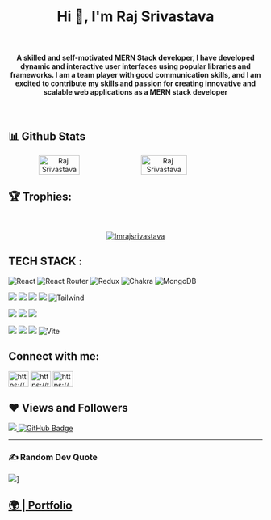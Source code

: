 
 <h1 align="center">Hi 👋, I'm Raj Srivastava</h1>
 <br/>
    <h4 align="center">
      A skilled and self-motivated MERN Stack developer, I have developed
      dynamic and interactive user interfaces using popular libraries and
      frameworks. I am a team player with good communication skills, and I am
      excited to contribute my skills and passion for creating innovative and
      scalable web applications as a MERN stack developer
    </h4>
    <br />

   
## 📊 Github Stats
<div align="center" style="display: flex; flex-wrap: nowrap;">
    <img width="40%" src="https://github-readme-stats.vercel.app/api?username=Imrajsrivastava&count_private=true&show_icons=true&theme=onedark" alt="Raj Srivastava" />
    <img width="42.4%" src="http://github-readme-streak-stats.herokuapp.com?user=Imrajsrivastava&theme=onedark&date_format=M%20j%5B%2C%20Y%5D" alt="Raj Srivastava" />
    
</div>

## 🏆 Trophies:
<br/>
<p align="center"> <a href="https://github.com/ryo-ma/github-profile-trophy"><img src="https://github-profile-trophy.vercel.app/?username=Imrajsrivastava&theme=onedark" alt="Imrajsrivastava" /></a> </p>

## TECH STACK :

![React](https://img.shields.io/badge/react-%2320232a.svg?style=for-the-badge&logo=react&logoColor=%2361DAFB) ![React Router](https://img.shields.io/badge/React_Router-CA4245?style=for-the-badge&logo=react-router&logoColor=white) ![Redux](https://img.shields.io/badge/redux-%23593d88.svg?style=for-the-badge&logo=redux&logoColor=white) ![Chakra](https://img.shields.io/badge/chakra-%234ED1C5.svg?style=for-the-badge&logo=chakraui&logoColor=white) ![MongoDB](https://img.shields.io/badge/MongoDB-%234ea94b.svg?style=for-the-badge&logo=mongodb&logoColor=white)

<img src="https://img.shields.io/badge/HTML5-E34F26?style=for-the-badge&logo=html5&logoColor=white"/> <img src="https://img.shields.io/badge/CSS3-1572B6?style=for-the-badge&logo=css3&logoColor=white"/> <img src="https://img.shields.io/badge/JavaScript-323330?style=for-the-badge&logo=javascript&logoColor=F7DF1E"/> <img src="https://img.shields.io/badge/Bootstrap-563D7C?style=for-the-badge&logo=bootstrap&logoColor=white"/>  ![Tailwind](https://img.shields.io/badge/Tailwind_CSS-38B2AC?style=for-the-badge&logo=tailwind-css&logoColor=white)


<img src="https://img.shields.io/badge/Node.js-339933?style=for-the-badge&logo=nodedotjs&logoColor=white"/> <img src="https://img.shields.io/badge/Express.js-000000?style=for-the-badge&logo=express&logoColor=white"/>  <img src="https://img.shields.io/badge/java-%23ED8B00.svg?style=for-the-badge&logo=java&logoColor=white"/>


<img src="https://img.shields.io/badge/npm-CB3837?style=for-the-badge&logo=npm&logoColor=white"/> <img src="https://img.shields.io/badge/GitHub-100000?style=for-the-badge&logo=github&logoColor=white"/>  <img src="https://img.shields.io/badge/GIT-E44C30?style=for-the-badge&logo=git&logoColor=white"/> ![Vite](https://img.shields.io/badge/vite-%23646CFF.svg?style=for-the-badge&logo=vite&logoColor=white)


## Connect with me:
<p align="left">  
<a href="https://www.linkedin.com/in/raj-srivastava-660b45228/" target="blank"><img align="center" src="https://raw.githubusercontent.com/rahuldkjain/github-profile-readme-generator/master/src/images/icons/Social/linked-in-alt.svg" alt="https://www.linkedin.com/in/raj-srivastava-660b45228/" height="30" width="40" /></a> 
<a href="https://twitter.com/RajSriv74588057" target="blank"><img align="center" src="https://raw.githubusercontent.com/rahuldkjain/github-profile-readme-generator/master/src/images/icons/Social/twitter.svg" alt="https://twitter.com/RajSriv74588057" height="30" width="40" /></a>
<a href="https://www.instagram.com/satyamsrivastava86292/" target="blank"><img align="center" src="https://raw.githubusercontent.com/rahuldkjain/github-profile-readme-generator/master/src/images/icons/Social/instagram.svg" alt="https://www.instagram.com/satyamsrivastava86292/" height="30" width="40" /></a>
</p>

## ❤ Views and Followers

<a href="https://github.com/Imrajsrivastava/github-profile-views-counter">
    <img src="https://komarev.com/ghpvc/?username=Imrajsrivastava">
</a>
<a href="https://github.com/Imrajsrivastava?tab=followers"><img src="https://img.shields.io/github/followers/Imrajsrivastava?label=Followers&style=social" alt="GitHub Badge"></a>

 <hr/>


### ✍️ Random Dev Quote

![](https://quotes-github-readme.vercel.app/api?type=horizontal&theme=dracula)]

<h2><a href="https://imrajsrivastava.github.io/">🌍 | Portfolio </a></h2>


















